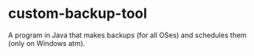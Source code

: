 # custom-backup-tool
A program in Java that makes backups (for all OSes) and schedules them (only on Windows atm).
